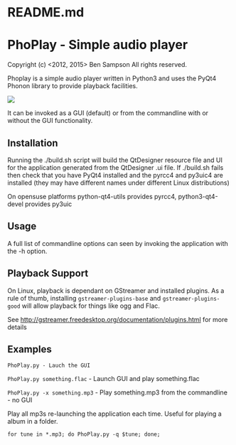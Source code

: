 # README.md
# PhoPlay - Simple audio player
Copyright (c) <2012, 2015> Ben Sampson All rights reserved.

Phoplay is a simple audio player written in Python3 and uses the PyQt4 Phonon
library to provide playback facilities.

<img src="http://i45.tinypic.com/sn0z7q.png" />

It can be invoked as a GUI (default) or from the commandline with or without
the GUI functionality.

## Installation
Running the ./build.sh script will build the QtDesigner resource file and 
UI for the application generated from the QtDesigner .ui file.  If ./build.sh
fails then check that you have PyQt4 installed and the pyrcc4 and py3uic4 are
installed (they may have different names under different Linux distributions)

On opensuse platforms python-qt4-utils provides pyrcc4, python3-qt4-devel 
provides py3uic 

## Usage
A full list of commandline options can seen by invoking the application with
the -h option.

## Playback Support
On Linux, playback is dependant on GStreamer and installed plugins.  As a rule of thumb,
installing ```gstreamer-plugins-base``` and ```gstreamer-plugins-good``` will allow
playback for things like ogg and Flac.  

See http://gstreamer.freedesktop.org/documentation/plugins.html for more details

## Examples
```PhoPlay.py - Lauch the GUI```

```PhoPlay.py something.flac``` - Launch GUI and play something.flac

```PhoPlay.py -x something.mp3``` - Play something.mp3 from the commandline - no GUI

Play all mp3s re-launching the application each time.
Useful for playing a album in a folder.

```for tune in *.mp3; do PhoPlay.py -q $tune; done;``` 
